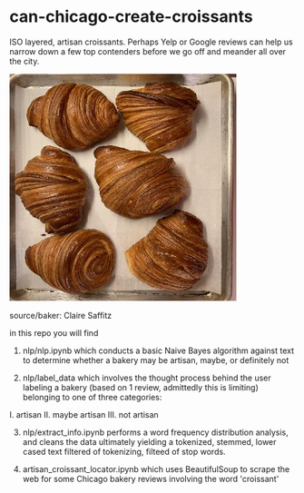 # can-chicago-create-croissants

ISO layered, artisan croissants. Perhaps Yelp or Google reviews can help us narrow down a few top contenders before we go off and meander all over the city.

![alt_text](https://github.com/kb3k/can-chicago-create-croissants/blob/main/imgs/croissant.jpeg)

source/baker: Claire Saffitz

in this repo you will find 

1. nlp/nlp.ipynb which conducts a basic Naive Bayes algorithm against text to determine whether a bakery may be artisan, maybe, or definitely not

2. nlp/label_data which involves the thought process behind the user labeling a bakery (based on 1 review, admittedly this is limiting) belonging to one of three categories:

I. artisan
II. maybe artisan
III. not artisan

3. nlp/extract_info.ipynb performs a word frequency distribution analysis, and cleans the data ultimately yielding a tokenized, stemmed, lower cased text filtered of tokenizing, filteed of stop words. 

4. artisan_croissant_locator.ipynb which uses BeautifulSoup to scrape the web for some Chicago bakery reviews involving the word 'croissant'


